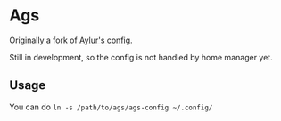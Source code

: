 # Ags

Originally a fork of [Aylur's config](https://github.com/Aylur/dotfiles/ags).

Still in development, so the config is not handled by home manager yet.

## Usage

You can do `ln -s /path/to/ags/ags-config ~/.config/`
